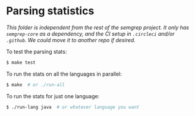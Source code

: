 Parsing statistics
==

_This folder is independent from the rest of the semgrep project. It only
has `semgrep-core` as a dependency, and the CI setup in `.circleci`
and/or `.github`. We could move it to another repo if desired._

To test the parsing stats:
```bash
$ make test
```

To run the stats on all the languages in parallel:
```bash
$ make  # or ./run-all
```

To run the stats for just one language:
```bash
$ ./run-lang java  # or whatever language you want
```
